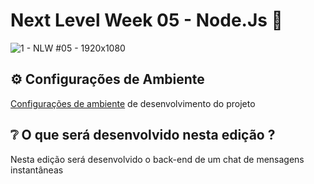 # Next Level Week 05 - Node.Js :rocket:
![1 - NLW #05 - 1920x1080](https://user-images.githubusercontent.com/50671919/115420150-46068000-a1d1-11eb-9091-71b4b7097ba7.jpg)

## :gear: Configurações de Ambiente 
[Configurações de ambiente](https://www.notion.so/Configura-es-do-ambiente-d0fcddac0de642fb99fca7d8dbd28cc3) de desenvolvimento do projeto

## :grey_question: O que será desenvolvido nesta edição ? 
Nesta edição será desenvolvido o back-end de um chat de mensagens instantâneas
